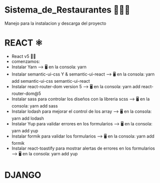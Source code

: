# Sistema_de_Restaurantes 🍔🍔🍟

Manejo para la instalacion y descarga del proyecto

# REACT ⚛

* React v5 🐱‍👤
* comenzamos:
* Instalar Yarn --> 🖥 en la consola: yarn
* Instalar semantic-ui-css Y & semantic-ui-react --> 🖥 en la consola: yarn add semantic-ui-css semantic-ui-react
* Instalar react-router-dom version 5 --> 🖥 en la consola: yarn add react-router-dom@5
* Instalar sass para controlar los diseños con la libreria scss --> 🖥 en la consola: yarn add sass
* Instalar lodash para mejorar el control de los array --> 🖥 en la consola: yarn add lodash
* Instalar Yup para validar errores en los formularios --> 🖥 en la consola: yarn add yup
* Instalar formik para validar los formularios --> 🖥 en la consola: yarn add formik
* Instalar react-toastify para mostrar alertas de errores en los formularios --> 🖥 en la consola: yarn add yup

# DJANGO


  
